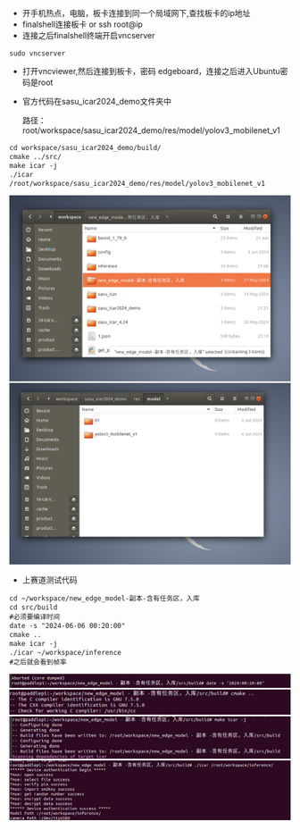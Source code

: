 - 开手机热点，电脑，板卡连接到同一个局域网下,查找板卡的ip地址
- finalshell连接板卡 or ssh root@ip
- 连接之后finalshell终端开启vncserver
```
sudo vncserver
```

- 打开vncviewer,然后连接到板卡，密码 edgeboard，连接之后进入Ubuntu密码是root

- 官方代码在sasu_icar2024_demo文件夹中

     路径：root/workspace/sasu_icar2024_demo/res/model/yolov3_mobilenet_v1
```
cd workspace/sasu_icar2024_demo/build/
cmake ../src/
make icar -j
./icar /root/workspace/sasu_icar2024_demo/res/model/yolov3_mobilenet_v1
```

![image.png](../images/f165928980ed5cf1c86f70e088daa2fb.png)
![image.png](../images/69707e757a119d63dc70ec8e72a1c6c4.png)

- 上赛道测试代码
```
cd ~/workspace/new_edge_model-副本-含有任务区，入库
cd src/build
#必须要编译时间
date -s "2024-06-06 00:20:00"
cmake ..
make icar -j 
./icar ~/workspace/inference
#之后就会看到帧率

```
![image.png](../images/6904be43cd6dd4b6afa2e49b27dedc99.png)
![image.png](../images/fac5830293e004ee9c43c60785dcea2f.png)
![image.png](../images/aadf2b4881bfc8ad8823df6781bedea2.png)
![image.png](../images/643fed3024845f18d908795e98a3b1da.png)
